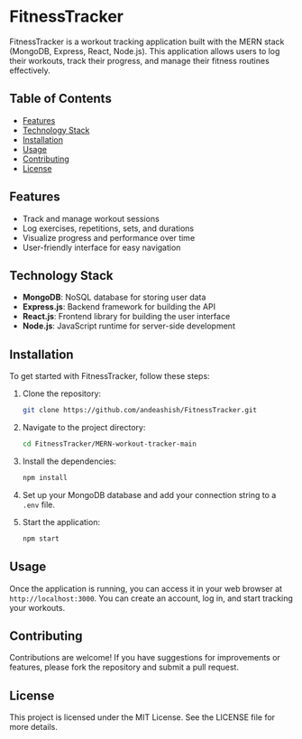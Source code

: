 # FitnessTracker

FitnessTracker is a workout tracking application built with the MERN stack (MongoDB, Express, React, Node.js). This application allows users to log their workouts, track their progress, and manage their fitness routines effectively.

## Table of Contents
- [Features](#features)
- [Technology Stack](#technology-stack)
- [Installation](#installation)
- [Usage](#usage)
- [Contributing](#contributing)
- [License](#license)

## Features
- Track and manage workout sessions
- Log exercises, repetitions, sets, and durations
- Visualize progress and performance over time
- User-friendly interface for easy navigation

## Technology Stack
- **MongoDB**: NoSQL database for storing user data
- **Express.js**: Backend framework for building the API
- **React.js**: Frontend library for building the user interface
- **Node.js**: JavaScript runtime for server-side development

## Installation
To get started with FitnessTracker, follow these steps:

1. Clone the repository:
   ```bash
   git clone https://github.com/andeashish/FitnessTracker.git
   ```

2. Navigate to the project directory:
   ```bash
   cd FitnessTracker/MERN-workout-tracker-main
   ```

3. Install the dependencies:
   ```bash
   npm install
   ```

4. Set up your MongoDB database and add your connection string to a `.env` file.

5. Start the application:
   ```bash
   npm start
   ```

## Usage
Once the application is running, you can access it in your web browser at `http://localhost:3000`. You can create an account, log in, and start tracking your workouts.

## Contributing
Contributions are welcome! If you have suggestions for improvements or features, please fork the repository and submit a pull request.

## License
This project is licensed under the MIT License. See the LICENSE file for more details.
